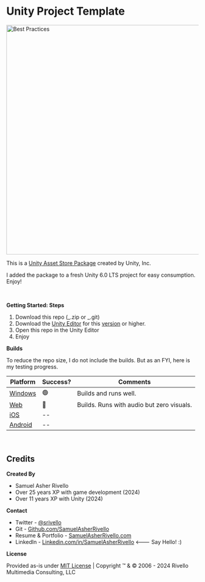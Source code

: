 # Unity Project Template

<a href="https://www.youtube.com/watch?v=yggoHVLd01c" target="_blank">
<img width="600" src="https://img.youtube.com/vi/yggoHVLd01c/maxresdefault.jpg" alt="Best Practices">
</a>

<BR>

This is a <a href="https://unity.com/demos/fantasy-kingdom" target="_blank">Unity Asset Store Package</a> created by Unity, Inc.

I added the package to a fresh Unity 6.0 LTS project for easy consumption. Enjoy!

<BR>

**Getting Started: Steps**

1. Download this repo (_.zip or _.git)
1. Download the [Unity Editor](https://store.unity.com/#plans-individual) for this <a href="./Unity/ProjectSettings/ProjectVersion.txt" target="_blank">version</a> or higher.
1. Open this repo in the Unity Editor
1. Enjoy

**Builds**

To reduce the repo size, I do not include the builds. But as an FYI, here is my testing progress.

| Platform                                                | Success? | Comments                                  |
| ------------------------------------------------------- | -------- | ----------------------------------------- |
| [Windows](https://docs.unity3d.com/Manual/Windows.html) | 🟢       | Builds and runs well.                     |
| [Web](https://docs.unity3d.com/Manual/webgl.html)       | 🔴       | Builds. Runs with audio but zero visuals. |
| [iOS](https://docs.unity3d.com/Manual/iphone.html)      | --       |
| [Android](https://docs.unity3d.com/Manual/android.html) | --       |

<BR>

## Credits

**Created By**

- Samuel Asher Rivello
- Over 25 years XP with game development (2024)
- Over 11 years XP with Unity (2024)

**Contact**

- Twitter - <a href="https://twitter.com/srivello/">@srivello</a>
- Git - <a href="https://github.com/SamuelAsherRivello/">Github.com/SamuelAsherRivello</a>
- Resume & Portfolio - <a href="http://www.SamuelAsherRivello.com">SamuelAsherRivello.com</a>
- LinkedIn - <a href="https://Linkedin.com/in/SamuelAsherRivello">Linkedin.com/in/SamuelAsherRivello</a> <--- Say Hello! :)

**License**

Provided as-is under <a href="./LICENSE">MIT License</a> | Copyright ™ & © 2006 - 2024 Rivello Multimedia Consulting, LLC
